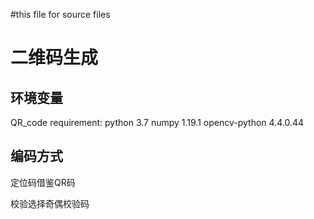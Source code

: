 #this file for source files
# 二维码生成
## 环境变量

QR_code requirement:
python 3.7
numpy 1.19.1
opencv-python 4.4.0.44

## 编码方式

定位码借鉴QR码

校验选择奇偶校验码
